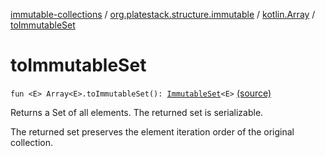 [immutable-collections](../../index.md) / [org.platestack.structure.immutable](../index.md) / [kotlin.Array](index.md) / [toImmutableSet](.)

# toImmutableSet

`fun <E> Array<E>.toImmutableSet(): `[`ImmutableSet`](../-immutable-set.md)`<E>` [(source)](https://github.com/PlateStack/immutable-collections/blob/v0.1.0-alpha/src/main/kotlin/org/platestack/structure/immutable/ImmutableCollections.kt#L195)

Returns a Set of all elements. The returned set is serializable.

The returned set preserves the element iteration order of the original collection.

